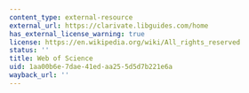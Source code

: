 ```yaml
---
content_type: external-resource
external_url: https://clarivate.libguides.com/home
has_external_license_warning: true
license: https://en.wikipedia.org/wiki/All_rights_reserved
status: ''
title: Web of Science
uid: 1aa00b6e-7dae-41ed-aa25-5d5d7b221e6a
wayback_url: ''
---
```

